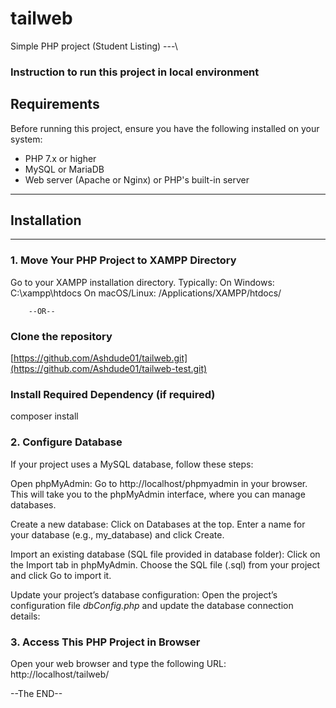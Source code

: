# tailweb
Simple PHP project (Student Listing)
---\

### Instruction to run this project in local environment

## Requirements
Before running this project, ensure you have the following installed on your system:

- PHP 7.x or higher
- MySQL or MariaDB
- Web server (Apache or Nginx) or PHP's built-in server

---
## Installation
---

### 1. Move Your PHP Project to XAMPP Directory
 Go to your XAMPP installation directory. Typically:
   On Windows: C:\xampp\htdocs
   On macOS/Linux: /Applications/XAMPP/htdocs/

        --OR--
        
### Clone the repository
[https://github.com/Ashdude01/tailweb.git](https://github.com/Ashdude01/tailweb-test.git)

### Install Required Dependency (if required)
composer install

### 2. Configure Database

If your project uses a MySQL database, follow these steps:

  Open phpMyAdmin:
      Go to http://localhost/phpmyadmin in your browser.
      This will take you to the phpMyAdmin interface, where you can manage databases.

  Create a new database:
      Click on Databases at the top.
      Enter a name for your database (e.g., my_database) and click Create.

  Import an existing database (SQL file provided in database folder):
      Click on the Import tab in phpMyAdmin.
      Choose the SQL file (.sql) from your project and click Go to import it.

  Update your project’s database configuration:
        Open the project’s configuration file *dbConfig.php* and update the database connection details:

### 3. Access This PHP Project in Browser
  Open your web browser and type the following URL:
  http://localhost/tailweb/


--The END--


